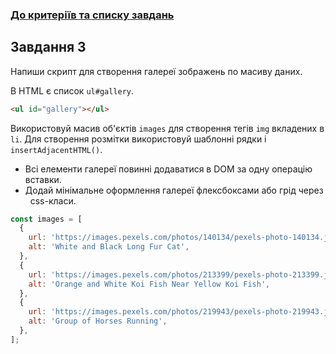 ### [До критеріїв та списку завдань](README.md)

## Завдання 3

Напиши скрипт для створення галереї зображень по масиву даних.

В HTML є список `ul#gallery`.

```html
<ul id="gallery"></ul>
```

Використовуй масив об'єктів `images` для створення тегів `img` вкладених в `li`.
Для створення розмітки використовуй шаблонні рядки і `insertAdjacentHTML()`.

- Всі елементи галереї повинні додаватися в DOM за одну операцію вставки.
- Додай мінімальне оформлення галереї флексбоксами або грід через   css-класи.

```js
const images = [
  {
    url: 'https://images.pexels.com/photos/140134/pexels-photo-140134.jpeg?auto=compress&cs=tinysrgb&dpr=2&h=750&w=1260',
    alt: 'White and Black Long Fur Cat',
  },
  {
    url: 'https://images.pexels.com/photos/213399/pexels-photo-213399.jpeg?auto=compress&cs=tinysrgb&dpr=2&h=750&w=1260',
    alt: 'Orange and White Koi Fish Near Yellow Koi Fish',
  },
  {
    url: 'https://images.pexels.com/photos/219943/pexels-photo-219943.jpeg?auto=compress&cs=tinysrgb&dpr=2&h=750&w=1260',
    alt: 'Group of Horses Running',
  },
];
```
